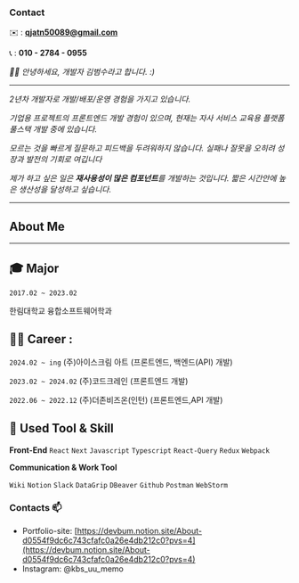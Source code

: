 ### Contact

✉️ : **qjatn50089@gmail.com**

📞 : **010 - 2784 - 0955**

<p>
  <em>
   👋🏻 안녕하세요, 개발자 김범수라고 합니다. :)

---

2년차 개발자로 개발/배포/운영 경험을 가지고 있습니다.

기업용 프로젝트의 프론트엔드 개발 경험이 있으며, 현재는 자사 서비스 교육용 플랫폼 풀스택 개발 중에 있습니다.

모르는 것을 빠르게 질문하고 피드백을 두려워하지 않습니다. 실패나 잘못을 오히려 성장과 발전의 기회로 여깁니다

제가 하고 싶은 일은 **재사용성이 많은 컴포넌트**를 개발하는 것입니다. 짧은 시간안에 높은 생산성을 달성하고 싶습니다.

  </em>  
</p>

***



## About Me

---

## **🎓 Major**

`2017.02 ~ 2023.02` 

한림대학교 융합소프트웨어학과 

## **👩‍💻 Career  :**

`2024.02 ~ ing` 
(주)아이스크림 아트 (프론트엔드, 백엔드(API) 개발)

`2023.02 ~ 2024.02` 
(주)코드크레인 (프론트엔드 개발)

`2022.06 ~ 2022.12` 
(주)더존비즈온(인턴)  (프론트엔드,API 개발)


## 📝 **Used Tool & Skill**

**Front-End**
`React` `Next` `Javascript` `Typescript` `React-Query` `Redux` `Webpack`

**Communication & Work Tool**

`Wiki`  `Notion`  `Slack` `DataGrip` `DBeaver` `Github` `Postman` `WebStorm`


### Contacts 📫

* Portfolio-site: [https://devbum.notion.site/About-d0554f9dc6c743cfafc0a26e4db212c0?pvs=4](https://devbum.notion.site/About-d0554f9dc6c743cfafc0a26e4db212c0?pvs=4)
* Instagram: @kbs_uu_memo


